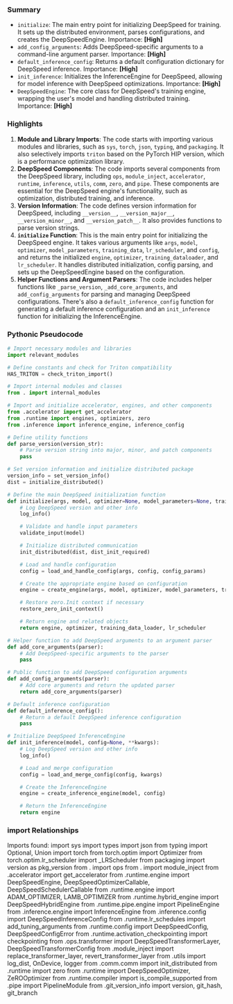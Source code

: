 

### Summary



* `initialize`: The main entry point for initializing DeepSpeed for training. It sets up the distributed environment, parses configurations, and creates the DeepSpeedEngine. Importance: **[High]**
* `add_config_arguments`: Adds DeepSpeed-specific arguments to a command-line argument parser. Importance: **[High]**
* `default_inference_config`: Returns a default configuration dictionary for DeepSpeed inference. Importance: **[High]**
* `init_inference`: Initializes the InferenceEngine for DeepSpeed, allowing for model inference with DeepSpeed optimizations. Importance: **[High]**
* `DeepSpeedEngine`: The core class for DeepSpeed's training engine, wrapping the user's model and handling distributed training. Importance: **[High]**

### Highlights



1. **Module and Library Imports**: The code starts with importing various modules and libraries, such as `sys`, `torch`, `json`, `typing`, and `packaging`. It also selectively imports `triton` based on the PyTorch HIP version, which is a performance optimization library.
2. **DeepSpeed Components**: The code imports several components from the DeepSpeed library, including `ops`, `module_inject`, `accelerator`, `runtime`, `inference`, `utils`, `comm`, `zero`, and `pipe`. These components are essential for the DeepSpeed engine's functionality, such as optimization, distributed training, and inference.
3. **Version Information**: The code defines version information for DeepSpeed, including `__version__`, `__version_major__`, `__version_minor__`, and `__version_patch__`. It also provides functions to parse version strings.
4. **`initialize` Function**: This is the main entry point for initializing the DeepSpeed engine. It takes various arguments like `args`, `model`, `optimizer`, `model_parameters`, `training_data`, `lr_scheduler`, and `config`, and returns the initialized `engine`, `optimizer`, `training_dataloader`, and `lr_scheduler`. It handles distributed initialization, config parsing, and sets up the DeepSpeedEngine based on the configuration.
5. **Helper Functions and Argument Parsers**: The code includes helper functions like `_parse_version`, `_add_core_arguments`, and `add_config_arguments` for parsing and managing DeepSpeed configurations. There's also a `default_inference_config` function for generating a default inference configuration and an `init_inference` function for initializing the InferenceEngine.

### Pythonic Pseudocode

```python
# Import necessary modules and libraries
import relevant_modules

# Define constants and check for Triton compatibility
HAS_TRITON = check_triton_import()

# Import internal modules and classes
from . import internal_modules

# Import and initialize accelerator, engines, and other components
from .accelerator import get_accelerator
from .runtime import engines, optimizers, zero
from .inference import inference_engine, inference_config

# Define utility functions
def parse_version(version_str):
    # Parse version string into major, minor, and patch components
    pass

# Set version information and initialize distributed package
version_info = set_version_info()
dist = initialize_distributed()

# Define the main DeepSpeed initialization function
def initialize(args, model, optimizer=None, model_parameters=None, training_data=None, lr_scheduler=None, mpu=None, dist_init_required=None, collate_fn=None, config=None, config_params=None):
    # Log DeepSpeed version and other info
    log_info()

    # Validate and handle input parameters
    validate_input(model)

    # Initialize distributed communication
    init_distributed(dist, dist_init_required)

    # Load and handle configuration
    config = load_and_handle_config(args, config, config_params)

    # Create the appropriate engine based on configuration
    engine = create_engine(args, model, optimizer, model_parameters, training_data, lr_scheduler, mpu, config)

    # Restore zero.Init context if necessary
    restore_zero_init_context()

    # Return engine and related objects
    return engine, optimizer, training_data_loader, lr_scheduler

# Helper function to add DeepSpeed arguments to an argument parser
def add_core_arguments(parser):
    # Add DeepSpeed-specific arguments to the parser
    pass

# Public function to add DeepSpeed configuration arguments
def add_config_arguments(parser):
    # Add core arguments and return the updated parser
    return add_core_arguments(parser)

# Default inference configuration
def default_inference_config():
    # Return a default DeepSpeed inference configuration
    pass

# Initialize DeepSpeed InferenceEngine
def init_inference(model, config=None, **kwargs):
    # Log DeepSpeed version and other info
    log_info()

    # Load and merge configuration
    config = load_and_merge_config(config, kwargs)

    # Create the InferenceEngine
    engine = create_inference_engine(model, config)

    # Return the InferenceEngine
    return engine
```


### import Relationships

Imports found:
import sys
import types
import json
from typing import Optional, Union
import torch
from torch.optim import Optimizer
from torch.optim.lr_scheduler import _LRScheduler
from packaging import version as pkg_version
from . import ops
from . import module_inject
from .accelerator import get_accelerator
from .runtime.engine import DeepSpeedEngine, DeepSpeedOptimizerCallable, DeepSpeedSchedulerCallable
from .runtime.engine import ADAM_OPTIMIZER, LAMB_OPTIMIZER
from .runtime.hybrid_engine import DeepSpeedHybridEngine
from .runtime.pipe.engine import PipelineEngine
from .inference.engine import InferenceEngine
from .inference.config import DeepSpeedInferenceConfig
from .runtime.lr_schedules import add_tuning_arguments
from .runtime.config import DeepSpeedConfig, DeepSpeedConfigError
from .runtime.activation_checkpointing import checkpointing
from .ops.transformer import DeepSpeedTransformerLayer, DeepSpeedTransformerConfig
from .module_inject import replace_transformer_layer, revert_transformer_layer
from .utils import log_dist, OnDevice, logger
from .comm.comm import init_distributed
from .runtime import zero
from .runtime import DeepSpeedOptimizer, ZeROOptimizer
from .runtime.compiler import is_compile_supported
from .pipe import PipelineModule
from .git_version_info import version, git_hash, git_branch